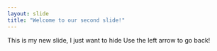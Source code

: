 ```yaml
---
layout: slide
title: "Welcome to our second slide!"
---
```

This is my new slide, I just want to hide
Use the left arrow to go back!

